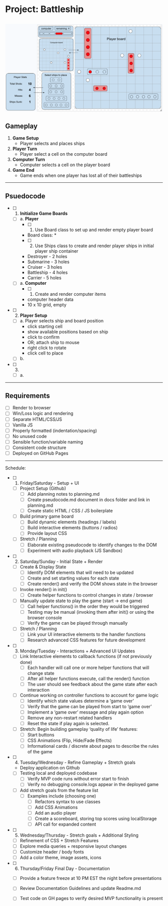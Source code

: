 
# Project: Battleship
![](./wireframe.png)
---
## Gameplay
1. **Game Setup**
    * Player selects and places ships
2. **Player Turn**
    * Player select a cell on the computer board
3. **Computer Turn**
    * Computer selects a cell on the player board
4. **Game End**
    * Game ends when one player has lost all of their battleships
---
## Psuedocode
- [ ] 1. **Initialize Game Boards**  <br>
  - [ ] a. **Player**
    - [ ] 1. Use Board class to set up and render empty player board
    * Board class:
        * 
    - [ ] 2. Use Ships class to create and render player ships in initial player ship container
    * Destroyer - 2 holes
    * Submarine - 3 holes
    * Cruiser - 3 holes
    * Battleship - 4 holes
    * Carrier - 5 holes
  - [ ] a. **Computer**
    - [ ] 1. Create and render computer items
    * computer header data
    * 10 x 10 grid, empty
- [ ] 2. **Player Setup**
    - [ ] a. Player selects ship and board position
        * click starting cell
        * show available positions based on ship
        * click to confirm
        * OR; attach ship to mouse
        * right click to rotate
        * click cell to place
    - [ ] b.
- [ ] 3. <br>
    - [ ] a.
---
## Requirements
- [ ] Render to browser
- [ ] Win/Loss logic and rendering
- [ ] Separate HTML/CSS/JS
- [ ] Vanilla JS
- [ ] Properly formatted (indentation/spacing)
- [ ] No unused code
- [ ] Sensible function/variable naming
- [ ] Consistent code structure
- [ ] Deployed on GitHub Pages
---
Schedule:
- [ ] 1. Friday/Saturday - Setup + UI

   - [ ] Project Setup (Github)
     - [ ] Add planning notes to planning.md
     - [ ] Create pseudocode.md document in docs folder and link in planning.md
     - [ ] Create static HTML / CSS / JS boilerplate

   - [ ] Build primary game board
     - [ ] Build dynamic elements (headings / labels)
     - [ ] Build interactive elements (buttons / radios)
     - [ ] Provide layout CSS

   - [ ] Stretch / Planning
     - [ ] Elaborate existing pseudocode to identify changes to the DOM
     - [ ] Experiment with audio playback (JS Sandbox)

- [ ] 2. Saturday/Sunday - Initial State + Render

   - [ ] Create & Display State
     - [ ] Identify DOM elements that will need to be updated
     - [ ] Create and set starting values for each state
     - [ ] Create render() and verify the DOM shows state in the browser

   - [ ] Invoke render() in init()
     - [ ] Create helper functions to control changes in state / browser

   - [ ] Manually update state to play the game (start -> end game)
     - [ ] Call helper functions() in the order they would be triggered
     - [ ] Testing may be manual (invoking them after init() or using the browser console
     - [ ] Verify the game can be played through manually

   - [ ] Stretch / Planning
     - [ ] Link your UI interactive elements to the handler functions
     - [ ] Research advanced CSS features for future development

- [ ] 3. Monday/Tuesday - Interactions + Advanced UI Updates

   - [ ] Link Interactive elements to callback functions (if not previously done)
     - [ ] Each handler will call one or more helper functions that will change state
     - [ ] After all helper functions execute, call the render() function
     - [ ] The user should see feedback about the game state after each interaction

   - [ ] Continue working on controller functions to account for game logic
     - [ ] Identify which state values determine a ‘game over’ 
     - [ ] Verify that the game can be played from start to ‘game over’
     - [ ] Implement a ‘game over’ message and play again option
     - [ ] Remove any non-restart related handlers
     - [ ] Reset the state if play again is selected.

   - [ ] Stretch: Begin building gameplay ‘quality of life’ features:
     - [ ] Start buttons
     - [ ] CSS Animations (Flip, Hide/Fade Effects)
     - [ ] Informational cards / discrete about pages to describe the rules of the game

- [ ] 4. Tuesday/Wednesday - Refine Gameplay + Stretch goals
   * Deploy application on Github

   - [ ] Testing local and deployed codebase
     - [ ] Verify MVP code runs without error start to finish
     - [ ] Verify no debugging console.logs appear in the deployed game

   - [ ] Add stretch goals from the feature list
     - [ ] Examples include (choosing one)
       - [ ] Refactors syntax to use classes
       - [ ] Add CSS Animations
       - [ ] Add an audio player
       - [ ] Create a scoreboard, storing top scores using localStorage
       - [ ] API call for expanded content

- [ ] 5. Wednesday/Thursday - Stretch goals + Additional Styling

   - [ ] Refinement of CSS + Stretch Features
   - [ ] Explore media queries + responsive layout changes
   - [ ] Customize header / body fonts
   - [ ] Add a color theme, image assets, icons

- [ ] 6. Thursday/Friday Final Day - Documentation

   - [ ] Provide a feature freeze at 10 PM EST the night before presentations

   - [ ] Review Documentation Guidelines and update Readme.md

   - [ ] Test code on GH pages to verify desired MVP functionality is present
